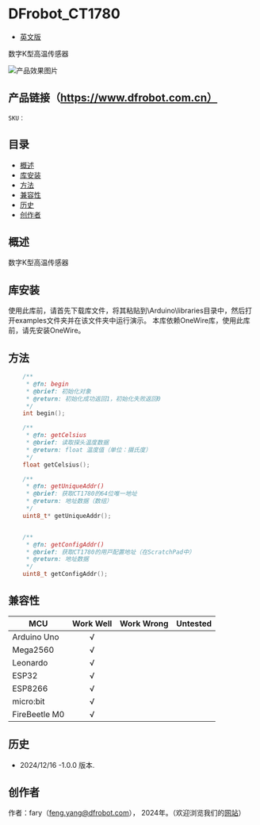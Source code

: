 # DFrobot_CT1780
- [英文版](./README.md)

数字K型高温传感器

![产品效果图片](./resources/images/CT1780.png)


## 产品链接（https://www.dfrobot.com.cn）

    SKU：

## 目录

  * [概述](#概述)
  * [库安装](#库安装)
  * [方法](#方法)
  * [兼容性](#兼容性)
  * [历史](#历史)
  * [创作者](#创作者)

## 概述

数字K型高温传感器

## 库安装

使用此库前，请首先下载库文件，将其粘贴到\Arduino\libraries目录中，然后打开examples文件夹并在该文件夹中运行演示。
本库依赖OneWire库，使用此库前，请先安装OneWire。

## 方法

```C++
	/**
	 * @fn: begin
	 * @brief: 初始化对象
	 * @return: 初始化成功返回1，初始化失败返回0
	 */
	int begin();

	/**
	 * @fn: getCelsius
	 * @brief: 读取探头温度数据
	 * @return: float 温度值（单位：摄⽒度）
	 */
	float getCelsius();

	/**
	 * @fn: getUniqueAddr()
	 * @brief: 获取CT1780的64位唯⼀地址
	 * @return: 地址数据（数组）
	 */
	uint8_t* getUniqueAddr();


	/**
	 * @fn: getConfigAddr()
	 * @brief: 获取CT1780的⽤⼾配置地址（在ScratchPad中）
	 * @return: 地址数据
	 */
	uint8_t getConfigAddr();
```
## 兼容性
MCU                | Work Well    | Work Wrong   |   Untested   |
------------------ | :----------: | :----------: | :----------: | 
Arduino Uno        |      √       |              |              |
Mega2560           |      √       |              |              |
Leonardo           |      √       |              |              |
ESP32              |      √       |              |              |
ESP8266            |      √       |              |              |
micro:bit          |      √       |              |              |
FireBeetle M0      |      √       |              |              |

## 历史

- 2024/12/16 -1.0.0 版本.

## 创作者

作者：fary（feng.yang@dfrobot.com）， 2024年。（欢迎浏览我们的[网站](https://www.dfrobot.com/)）





